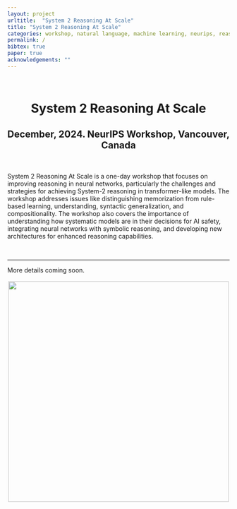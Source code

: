 ```yaml
---
layout: project
urltitle:  "System 2 Reasoning At Scale"
title: "System 2 Reasoning At Scale"
categories: workshop, natural language, machine learning, neurips, reasoning, generalization
permalink: /
bibtex: true
paper: true
acknowledgements: ""
---
```


<br />
<div class="row">
  <div class="col-xs-12">
    <center><h1>System 2 Reasoning At Scale</h1></center>
    <center><h2>December, 2024. NeurIPS Workshop, Vancouver, Canada</h2></center>
    
  </div>
</div>

<br />

<div class="row">
    <div class="col-xs-12">
        <p>
          System 2 Reasoning At Scale is a one-day workshop that focuses on improving reasoning in neural networks, particularly the challenges and strategies for achieving System-2 reasoning in transformer-like models. The workshop addresses issues like distinguishing memorization from rule-based learning, understanding, syntactic generalization, and compositionality. The workshop also covers the importance of understanding how systematic models are in their decisions for AI safety, integrating neural networks with symbolic reasoning, and developing new architectures for enhanced reasoning capabilities.
        </p>
    </div>
</div>

<br />

<hr />
<!-- Intro -->
<div class="row" id="intro">
    <div class="col-xs-12">
        More details coming soon.
    </div>
</div>

<br/>
<center>
<img width="500px" height="500px" src="{{ "/static/img/ai.webp" | prepend:site.baseurl }}">
</center>
